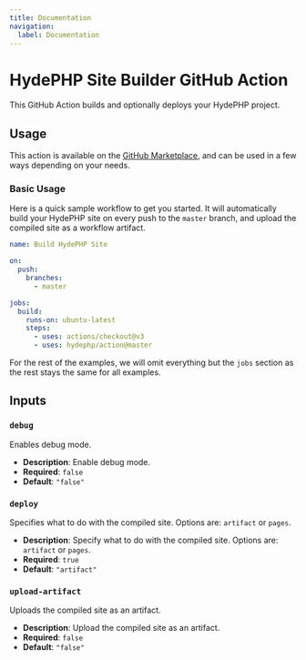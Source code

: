 ```yaml
---
title: Documentation
navigation:
  label: Documentation
---
```


# HydePHP Site Builder GitHub Action

<p class="lead">
This GitHub Action builds and optionally deploys your HydePHP project.
</p>

## Usage

This action is available on the [GitHub Marketplace](https://github.com/marketplace/actions/build-hydephp-site), and can be used in a few ways depending on your needs.

### Basic Usage

Here is a quick sample workflow to get you started. It will automatically build your HydePHP site on every push to the `master` branch, and upload the compiled site as a workflow artifact.

```yaml
name: Build HydePHP Site

on:
  push:
    branches:
      - master

jobs:
  build:
    runs-on: ubuntu-latest
    steps:
      - uses: actions/checkout@v3
      - uses: hydephp/action@master
```

For the rest of the examples, we will omit everything but the `jobs` section as the rest stays the same for all examples.

## Inputs

### `debug`

Enables debug mode.

*   **Description**: Enable debug mode.
*   **Required**: `false`
*   **Default**: `"false"`

### `deploy`

Specifies what to do with the compiled site. Options are: `artifact` or `pages`.

*   **Description**: Specify what to do with the compiled site. Options are: `artifact` or `pages`.
*   **Required**: `true`
*   **Default**: `"artifact"`

### `upload-artifact`

Uploads the compiled site as an artifact.

*   **Description**: Upload the compiled site as an artifact.
*   **Required**: `false`
*   **Default**: `"false"`
